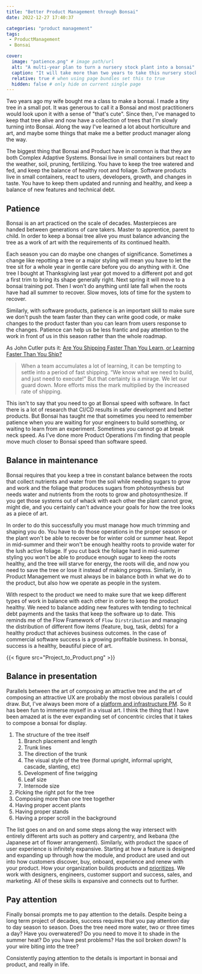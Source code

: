 ```yaml
---
title: "Better Product Management through Bonsai"
date: 2022-12-27 17:40:37

categories: "product management"
tags:
 - ProductManagement
 - Bonsai

cover:
  image: "patience.png" # image path/url
  alt: "A multi-year plan to turn a nursery stock plant into a bonsai" # alt text
  caption: "It will take more than two years to take this nursery stock from brand new to starting to look like a bonsai." # display caption under cover
  relative: true # when using page bundles set this to true
  hidden: false # only hide on current single page
---
```

Two years ago my wife bought me a class to make a bonsai. I made a tiny tree in a small pot.  It was generous to call it a Bonsai and most practitioners would look upon it with a sense of "that's cute".  Since then, I've managed to keep that tree alive and now have a collection of trees that I'm slowly turning into Bonsai.  Along the way I've learned a lot about horticulture and art, and maybe some things that make me a better product manager along the way. 

The biggest thing that Bonsai and Product have in common is that they are both Complex Adaptive Systems.  Bonsai live in small containers but react to the weather, soil, pruning, fertilizing. You have to keep the tree watered and fed, and keep the balance of healthy root and foliage. Software products live in small containers, react to users, developers, growth, and changes in taste. You have to keep them updated and running and healthy, and keep a balance of new features and technical debt. 

## Patience
Bonsai is an art practiced on the scale of decades.  Masterpieces are handed between generations of care takers. Master to apprentice, parent to child. In order to keep a bonsai tree alive you must balance advancing the tree as a work of art with the requirements of its continued health. 

Each season you can do maybe one changes of significance.  Sometimes a change like repotting a tree or a major styling will mean you have to let the tree sit for a whole year in gentle care before you do anything with it. One tree I bought at Thanksgiving last year got moved to a different pot and got a first trim to bring its shape generally right.  Next spring it will move to a bonsai training pot. Then I won't do anything until late fall when the roots have had all summer to recover.  Slow moves, lots of time for the system to recover.

Similarly, with software products, patience is an important skill to make sure we don't push the team faster than they can write good code, or make changes to the product faster than you can learn from users response to the changes.  Patience can help us be less frantic and pay attention to the work in front of us in this season rather than the whole roadmap.

As John Cutler puts it: [Are You Shipping Faster Than You Learn, or Learning Faster Than You Ship?](https://amplitude.com/blog/shipping-faster-than-you-learn)

> When a team accumulates a lot of learning, it can be tempting to settle into a period of fast shipping. “We know what we need to build, and just need to execute!” But that certainty is a mirage. We let our guard down. More efforts miss the mark multiplied by the increased rate of shipping.

This isn't to say that you need to go at Bonsai speed with software.  In fact there is a lot of research that CI/CD results in safer development and better products.  But Bonsai has taught me that sometimes you need to remember patience when you are waiting for your engineers to build something, or waiting to learn from an experiment. Sometimes you cannot go at break neck speed.  As I've done more Product Operations I'm finding that people move much closer to Bonsai speed than software speed.

## Balance in maintenance
Bonsai requires that you keep a tree in constant balance between the roots that collect nutrients and water from the soil while needing sugars to grow and work and the foliage that produces sugars from photosynthesis but needs water and nutrients from the roots to grow and photosynthesize.  If you get those systems out of whack with each other the plant cannot grow, might die, and you certainly can't advance your goals for how the tree looks as a piece of art. 

In order to do this successfully you must manage how much trimming and shaping you do. You have to do those operations in the proper season or the plant won't be able to recover be for winter cold or summer heat. Repot in mid-summer and their won't be enough healthy roots to provide water for the lush active foliage. If you cut back the foliage hard in mid-summer styling you won't be able to produce enough sugar to keep the roots healthy, and the tree will starve for energy, the roots will die, and now you need to save the tree or lose it instead of making progress.  Similarly, in Product Management we must always be in balance both in what we do to the product, but also how we operate as people in the system. 

With respect to the product we need to make sure that we keep different types of work in balance with each other in order to keep the product healthy. We need to balance adding new features with tending to technical debt payments and the tasks that keep the software up to date. This reminds me of the Flow Framework of `Flow Dirstribution` and managing the distribution of different flow items (feature, bug, task, debts) for a healthy product that achieves business outcomes.  In the case of commercial software success is a growing profitable business. In bonsai, success is a healthy, beautiful piece of art.

{{< figure src="Project_to_Product.png" >}}   

## Balance in presentation
Parallels between the art of composing an attractive tree and the art of composing an attractive UX are probably the most obvious parallels I could draw.  But, I've always been more of a [platform and infrastructure PM](../platform-pm). So it has been fun to immerse myself in a visual art. I think the thing that I have been amazed at is the ever expanding set of concentric circles that it takes to compose a bonsai for display. 

1. The structure of the tree itself
   1. Branch placement and length
   2. Trunk lines
   3. The direction of the trunk
   4. The visual style of the tree (formal upright, informal upright, cascade, slanting, etc)
   5. Development of fine twigging
   6. Leaf size
   7. Internode size
2. Picking the right pot for the tree
3. Composing more than one tree together 
4. Having proper accent plants
5. Having proper stands 
6. Having a proper scroll in the background

The list goes on and on and some steps along the way intersect with entirely different arts such as pottery and carpentry, and Ikebana (the Japanese art of flower arrangement).  Similarly, with product the space of user experience is infinitely expansive.  Starting at how a feature is designed and expanding up through how the module, and product are used and out into how customers discover, buy, onboard, experience and renew with your product.  How your organization builds products and [prioritizes](../2022-04-01-roadmap-from-scratch). We work with designers, engineers, customer support and success, sales, and marketing.  All of these skills is expansive and connects out to further. 

## Pay attention
Finally bonsai prompts me to pay attention to the details. Despite being a long term project of decades, success requires that you pay attention day to day season to season.  Does the tree need more water, two or three times a day? Have you overwatered? Do you need to move it to shade in the summer heat? Do you have pest problems? Has the soil broken down? Is your wire biting into the tree? 

Consistently paying attention to the details is important in bonsai and product, and really in life. 